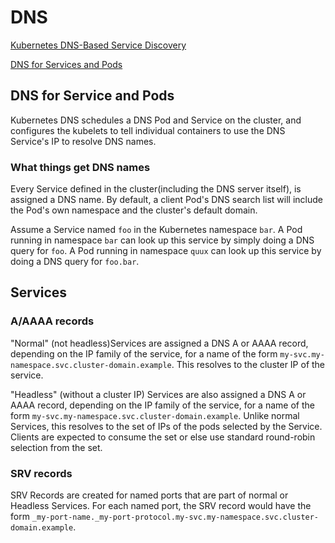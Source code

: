 # DNS

[Kubernetes DNS-Based Service Discovery](https://github.com/kubernetes/dns/blob/master/docs/specification.md)

[DNS for Services and Pods](https://kubernetes.io/docs/concepts/services-networking/dns-pod-service/)

## DNS for Service and Pods

Kubernetes DNS schedules a DNS Pod and Service on the cluster, and configures the kubelets to tell individual containers to use the DNS Service's IP to resolve DNS names.

### What things get DNS names

Every Service defined in the cluster(including the DNS server itself), is assigned a DNS name. By default, a client Pod's DNS search list will include the Pod's own namespace and the cluster's default domain.

Assume a Service named `foo` in the Kubernetes namespace `bar`. A Pod running in namespace `bar` can look up this service by simply doing a DNS query for `foo`. A Pod running in namespace `quux` can look up this service by doing a DNS query for `foo.bar`.

## Services

### A/AAAA records

"Normal" (not headless)Services are assigned a DNS A or AAAA record, depending on the IP family of the service, for a name of the form `my-svc.my-namespace.svc.cluster-domain.example`. This resolves to the cluster IP of the service.

"Headless" (without a cluster IP) Services are also assigned a DNS A or AAAA record, depending on the IP family of the service, for a name of the form `my-svc.my-namespace.svc.cluster-domain.example`. Unlike normal Services, this resolves to the set of IPs of the pods selected by the Service. Clients are expected to consume the set or else use standard round-robin selection from the set.

### SRV records

SRV Records are created for named ports that are part of normal or Headless Services. For each named port, the SRV record would have the form `_my-port-name._my-port-protocol.my-svc.my-namespace.svc.cluster-domain.example`.